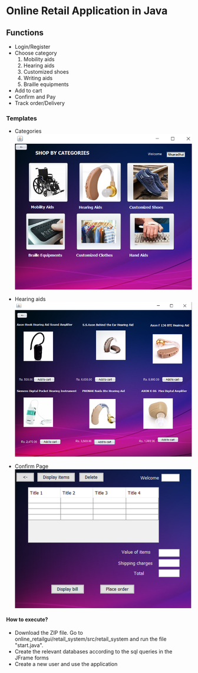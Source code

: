 # Online Retail Application in Java
## Functions

  - Login/Register
  - Choose category
     1. Mobility aids
     2. Hearing aids
     3. Customized shoes
     4. Writing aids
     5. Braille equipments
  - Add to cart
  - Confirm and Pay
  - Track order/Delivery
  
### Templates
  - Categories
![alt text](https://github.com/ssharadhas/online_retailgui/blob/master/images/categories.png?raw=true)

  - Hearing aids
![alt text](https://github.com/ssharadhas/online_retailgui/blob/master/images/hearingaid.png?raw=true)

  - Confirm Page
![alt text](https://github.com/ssharadhas/online_retailgui/blob/master/images/confirm.png?raw=true)
  
#### How to execute?

  - Download the ZIP file. Go to online_retailgui/retail_system/src/retail_system and run the file "start.java". 
  - Create the relevant databases according to the sql queries in the JFrame forms
  - Create a new user and use the application
